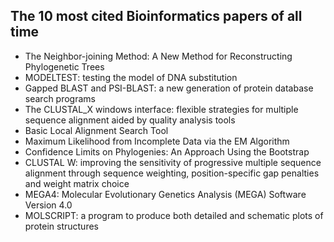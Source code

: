<h2> The 10 most cited Bioinformatics papers of all time</h2>

<ul>

                             

 <li><a target="_blank" href="https://github.com/manjunath5496/The-10-most-cited-Bioinformatics-papers-of-all-time/blob/master/bion(1).pdf" style="text-decoration:none;">The Neighbor-joining Method: A New Method for Reconstructing Phylogenetic Trees</a></li>

 <li><a target="_blank" href="https://github.com/manjunath5496/The-10-most-cited-Bioinformatics-papers-of-all-time/blob/master/bion(2).pdf" style="text-decoration:none;">MODELTEST: testing the model of DNA substitution</a></li>

<li><a target="_blank" href="https://github.com/manjunath5496/The-10-most-cited-Bioinformatics-papers-of-all-time/blob/master/bion(3).pdf" style="text-decoration:none;">Gapped BLAST and PSI-BLAST: a new generation of protein database search programs</a></li>
 <li><a target="_blank" href="https://github.com/manjunath5496/The-10-most-cited-Bioinformatics-papers-of-all-time/blob/master/bion(4).pdf" style="text-decoration:none;">The CLUSTAL_X windows interface: flexible strategies for multiple sequence alignment aided by quality analysis tools</a></li>                              




<li><a target="_blank" href="https://github.com/manjunath5496/The-10-most-cited-Bioinformatics-papers-of-all-time/blob/master/bion(5).pdf" style="text-decoration:none;">Basic Local Alignment Search Tool</a></li>
<li><a target="_blank" href="https://github.com/manjunath5496/The-10-most-cited-Bioinformatics-papers-of-all-time/blob/master/bion(6).pdf" style="text-decoration:none;">Maximum Likelihood from Incomplete Data via the EM Algorithm</a></li>
 <li><a target="_blank" href="https://github.com/manjunath5496/The-10-most-cited-Bioinformatics-papers-of-all-time/blob/master/bion(7).pdf" style="text-decoration:none;">Confidence Limits on Phylogenies: An Approach Using the Bootstrap</a></li>

 <li><a target="_blank" href="https://github.com/manjunath5496/The-10-most-cited-Bioinformatics-papers-of-all-time/blob/master/bion(8).pdf" style="text-decoration:none;"> CLUSTAL W: improving the sensitivity of progressive multiple sequence alignment through sequence weighting, position-specific gap penalties and weight matrix choice</a></li>
   <li><a target="_blank" href="https://github.com/manjunath5496/The-10-most-cited-Bioinformatics-papers-of-all-time/blob/master/bion(9).pdf" style="text-decoration:none;">MEGA4: Molecular Evolutionary Genetics Analysis (MEGA) Software Version 4.0</a></li>
  
   
 <li><a target="_blank" href="https://github.com/manjunath5496/The-10-most-cited-Bioinformatics-papers-of-all-time/blob/master/bion(10).pdf" style="text-decoration:none;">MOLSCRIPT: a program to produce both detailed and schematic plots of protein structures</a></li>                              
</ul>

